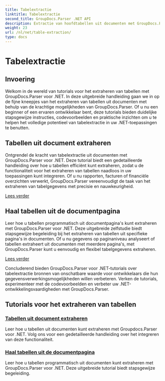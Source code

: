 ```yaml
---
title: Tabelextractie
linktitle: Tabelextractie
second_title: GroupDocs.Parser .NET API
description: Extractie van hoofdtabellen uit documenten met GroupDocs.Parser voor .NET. Leer hoe u tabellen programmatisch kunt extraheren voor efficiënte gegevensverwerking.
weight: 23
url: /nl/net/table-extraction/
type: docs
---
```

# Tabelextractie

## Invoering

Welkom in de wereld van tutorials voor het extraheren van tabellen met GroupDocs.Parser voor .NET. In deze uitgebreide handleiding gaan we in op de fijne kneepjes van het extraheren van tabellen uit documenten met behulp van de krachtige mogelijkheden van GroupDocs.Parser. Of u nu een beginner of een ervaren ontwikkelaar bent, deze tutorials bieden duidelijke stapsgewijze instructies, codevoorbeelden en praktische inzichten om u te helpen het volledige potentieel van tabelextractie in uw .NET-toepassingen te benutten.

## Tabellen uit document extraheren
Ontgrendel de kracht van tabelextractie uit documenten met GroupDocs.Parser voor .NET. Deze tutorial biedt een gedetailleerde handleiding over hoe u tabellen efficiënt kunt extraheren, zodat u de functionaliteit voor het extraheren van tabellen naadloos in uw toepassingen kunt integreren. Of u nu rapporten, facturen of financiële overzichten verwerkt, GroupDocs.Parser vereenvoudigt de taak van het extraheren van tabelgegevens met precisie en nauwkeurigheid.

[Lees verder](./extract-tables-from-document/)

## Haal tabellen uit de documentpagina
Leer hoe u tabellen programmatisch uit documentpagina's kunt extraheren met GroupDocs.Parser voor .NET. Deze uitgebreide zelfstudie biedt stapsgewijze begeleiding bij het extraheren van tabellen uit specifieke pagina's in documenten. Of u nu gegevens op paginaniveau analyseert of tabellen extraheert uit documenten met meerdere pagina's, met GroupDocs.Parser kunt u eenvoudig en flexibel tabelgegevens extraheren.

[Lees verder](./extract-tables-from-document-page/)

Concluderend bieden GroupDocs.Parser voor .NET-tutorials over tabelextractie bronnen van onschatbare waarde voor ontwikkelaars die hun gegevensverwerkingsmogelijkheden willen verbeteren. Verken de tutorials, experimenteer met de codevoorbeelden en verbeter uw .NET-ontwikkelingsvaardigheden met GroupDocs.Parser.
## Tutorials voor het extraheren van tabellen
### [Tabellen uit document extraheren](./extract-tables-from-document/)
Leer hoe u tabellen uit documenten kunt extraheren met Groupdocs.Parser voor .NET. Volg ons voor een gedetailleerde handleiding over het integreren van deze functionaliteit.
### [Haal tabellen uit de documentpagina](./extract-tables-from-document-page/)
Leer hoe u tabellen programmatisch uit documenten kunt extraheren met GroupDocs.Parser voor .NET. Deze uitgebreide tutorial biedt stapsgewijze begeleiding.